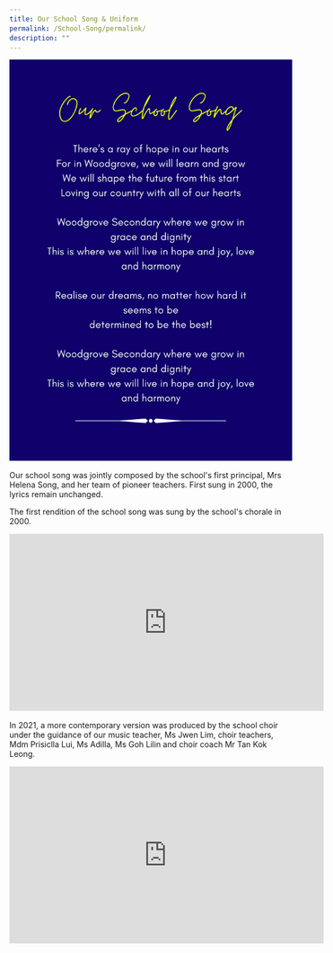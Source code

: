 ```yaml
---
title: Our School Song & Uniform
permalink: /School-Song/permalink/
description: ""
---
```

![](/images/The%20Woodgrove%20Spirit/The%20School%20Song.png)

Our school song was jointly composed by the school's first principal, Mrs Helena Song, and her team of pioneer teachers. First sung in 2000, the lyrics remain unchanged. 

The first rendition of the school song was sung by the school's chorale in 2000. 

<iframe width="560" height="315" src="https://www.youtube.com/embed/OIhoWAHYdso" title="YouTube video player" frameborder="0" allow="accelerometer; autoplay; clipboard-write; encrypted-media; gyroscope; picture-in-picture" allowfullscreen></iframe>

In 2021, a more contemporary version was produced by the school choir under the guidance of our music teacher, Ms Jwen Lim, choir teachers, Mdm Prisiclla Lui, Ms Adilla, Ms Goh Lilin and choir coach Mr Tan Kok Leong.

<iframe width="560" height="315" src="https://www.youtube.com/embed/tUCrhWwuaLI" title="YouTube video player" frameborder="0" allow="accelerometer; autoplay; clipboard-write; encrypted-media; gyroscope; picture-in-picture; web-share" allowfullscreen></iframe>

